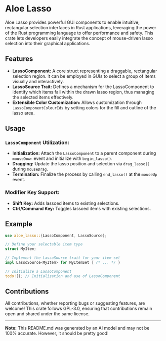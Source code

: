 # Aloe Lasso

Aloe Lasso provides powerful GUI components to enable intuitive, rectangular selection interfaces in Rust applications, leveraging the power of the Rust programming language to offer performance and safety. This crate lets developers easily integrate the concept of mouse-driven lasso selection into their graphical applications.

## Features

- **LassoComponent:** A core struct representing a draggable, rectangular selection region. It can be employed in GUIs to select a group of items visually and interactively.
- **LassoSource Trait:** Defines a mechanism for the LassoComponent to identify which items fall within the drawn lasso region, thus managing the selected items effectively.
- **Extensible Color Customization:** Allows customization through `LassoComponentColourIds` by setting colors for the fill and outline of the lasso area.

## Usage

### `LassoComponent` Utilization:
- **Initialization:** Attach the `LassoComponent` to a parent component during `mouseDown` event and initialize with `begin_lasso()`.
- **Dragging:** Update the lasso position and selection via `drag_lasso()` during `mouseDrag`.
- **Termination:** Finalize the process by calling `end_lasso()` at the `mouseUp` event.

### Modifier Key Support:
- **Shift Key:** Adds lassoed items to existing selections.
- **Ctrl/Command Key:** Toggles lassoed items with existing selections.

## Example
```rust
use aloe_lasso::{LassoComponent, LassoSource};

// Define your selectable item type
struct MyItem;

// Implement the LassoSource trait for your item set
impl LassoSource<MyItem> for MyItemSet { /* ... */ }

// Initialize a LassoComponent
todo!(); // Initialization and use of LassoComponent
```

## Contributions
All contributions, whether reporting bugs or suggesting features, are welcome! This crate follows GPL-3.0, ensuring that contributions remain open and shared under the same license.

---

**Note:** This README.md was generated by an AI model and may not be 100% accurate. However, it should be pretty good!